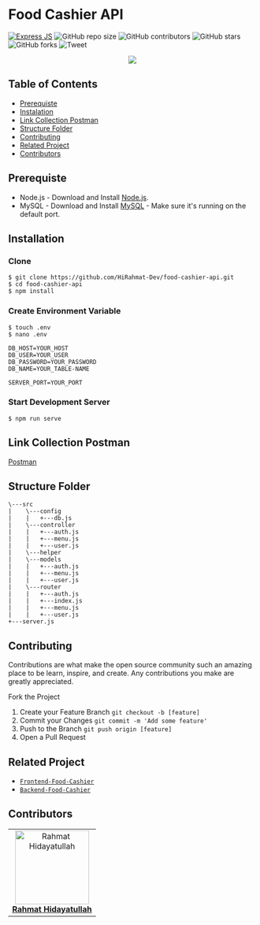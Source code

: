 # Food Cashier API

[![Express JS](https://img.shields.io/badge/Dependencies-Express%20JS-green)](https://expressjs.com/)
![GitHub repo size](https://img.shields.io/github/repo-size/HiRahmat-Dev/food-cashier-api)
![GitHub contributors](https://img.shields.io/github/contributors/HiRahmat-Dev/food-cashier-api)
![GitHub stars](https://img.shields.io/github/stars/HiRahmat-Dev/food-cashier-api?style=social)
![GitHub forks](https://img.shields.io/github/forks/HiRahmat-Dev/food-cashier-api?style=social)
![Tweet](https://img.shields.io/twitter/url?url=https%3A%2F%2Fgithub.com%2FHiRahmat-Dev%2Ffood-cashier-api
)

<p align="center">
  <a href="https://nodejs.org/" target="blank">
    <img src="https://cdn-images-1.medium.com/max/871/1*d2zLEjERsrs1Rzk_95QU9A.png">
  </a>
</p>

## Table of Contents
- [Prerequiste](#prerequiste)
- [Instalation](#installation)
- [Link Collection Postman](#link-collection-postman)
- [Structure Folder](#structure-folder)
- [Contributing](#contributing)
- [Related Project](#related-project)
- [Contributors](#contributors)

## Prerequiste
- Node.js - Download and Install [Node.js](https://nodejs.org/en/).
- MySQL - Download and Install [MySQL](https://www.mysql.com/downloads/) - Make sure it's running on the default port.

## Installation
### Clone
```
$ git clone https://github.com/HiRahmat-Dev/food-cashier-api.git
$ cd food-cashier-api
$ npm install
```

### Create Environment Variable
```
$ touch .env
$ nano .env
```

```
DB_HOST=YOUR_HOST
DB_USER=YOUR_USER
DB_PASSWORD=YOUR_PASSWORD
DB_NAME=YOUR_TABLE-NAME

SERVER_PORT=YOUR_PORT

```

### Start Development Server
```
$ npm run serve
```
## Link Collection Postman
[Postman](https://www.getpostman.com/collections/bb923819853137d50b60)

## Structure Folder
```
\---src
|    \---config
|    |   +---db.js
|    \---controller
|    |   +---auth.js
|    |   +---menu.js
|    |   +---user.js
|    \---helper
|    \---models
|    |   +---auth.js
|    |   +---menu.js
|    |   +---user.js
|    \---router
|    |   +---auth.js
|    |   +---index.js
|    |   +---menu.js
|    |   +---user.js
+---server.js
```

## Contributing

Contributions are what make the open source community such an amazing place to be learn, inspire, and create. Any contributions you make are greatly appreciated.

Fork the Project
1. Create your Feature Branch  ```git checkout -b [feature]```
2. Commit your Changes ```git commit -m 'Add some feature'```
3. Push to the Branch ```git push origin [feature]```
4. Open a Pull Request

## Related Project
* [`Frontend-Food-Cashier`](https://github.com/HiRahmat-Dev/food-cashier-vuejs)
* [`Backend-Food-Cashier`](https://github.com/HiRahmat-Dev/food-cashier-api)

## Contributors
<center>
  <table>
    <tr>
      <td align="center">
        <a href="https://github.com/HiRahmat-Dev/">
          <img width="150" src="https://avatars2.githubusercontent.com/u/55150659?s=460&u=c7171bb4128787c303efdce0d62bc86289f1211b&v=4" alt="Rahmat Hidayatullah"><br/>
          <b>Rahmat Hidayatullah</b>
        </a>
      </td>
    </tr>
  </table>
</center>
